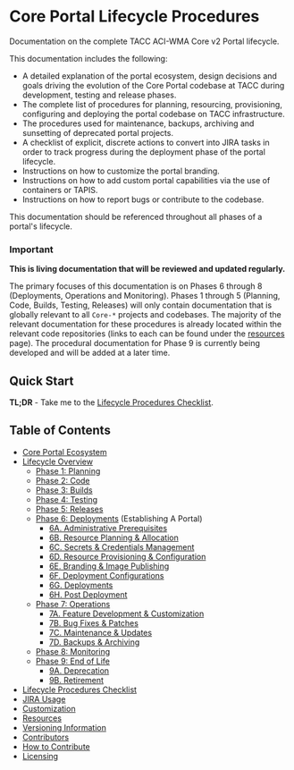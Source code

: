 # Core Portal Lifecycle Procedures

Documentation on the complete TACC ACI-WMA Core v2 Portal lifecycle.

This documentation includes the following:

- A detailed explanation of the portal ecosystem, design decisions and goals driving the evolution of the Core Portal codebase at TACC during development, testing and release phases.
- The complete list of procedures for planning, resourcing, provisioning, configuring and deploying the portal codebase on TACC infrastructure.
- The procedures used for maintenance, backups, archiving and sunsetting of deprecated portal projects.
- A checklist of explicit, discrete actions to convert into JIRA tasks in order to track progress during the deployment phase of the portal lifecycle.
- Instructions on how to customize the portal branding.
- Instructions on how to add custom portal capabilities via the use of containers or TAPIS.
- Instructions on how to report bugs or contribute to the codebase.

This documentation should be referenced throughout all phases of a portal's lifecycle.

### Important

**This is living documentation that will be reviewed and updated regularly.**

The primary focuses of this documentation is on Phases 6 through 8 (Deployments, Operations and Monitoring). Phases 1 through 5 (Planning, Code, Builds, Testing, Releases) will only contain documentation that is globally relevant to all `Core-*` projects and codebases. The majority of the relevant documentation for these procedures is already located within the relevant code repositories (links to each can be found under the [resources](pages/resources#top) page). The procedural documentation for Phase 9 is currently being developed and will be added at a later time.

## Quick Start

**TL;DR** - Take me to the [Lifecycle Procedures Checklist](pages/checklist.md).

## Table of Contents

- [Core Portal Ecosystem](pages/ecosystem.md)
- [Lifecycle Overview](pages/overview.md)
  - [Phase 1: Planning](pages/phase_01)
  - [Phase 2: Code](pages/phase_02)
  - [Phase 3: Builds](pages/phase_03)
  - [Phase 4: Testing](pages/phase_04)
  - [Phase 5: Releases](pages/phase_05)
  - [Phase 6: Deployments](pages/phase_06) (Establishing A Portal)
    - [6A. Administrative Prerequisites](pages/phase_06#6a)
    - [6B. Resource Planning & Allocation](pages/phase_06#6b)
    - [6C. Secrets & Credentials Management](pages/phase_06#6c)
    - [6D. Resource Provisioning & Configuration](pages/phase_06#6d)
    - [6E. Branding & Image Publishing](pages/phase_06#6e)
    - [6F. Deployment Configurations](pages/phase_06#6f)
    - [6G. Deployments](pages/phase_06#6g)
    - [6H. Post Deployment](pages/phase_06#6h)
  - [Phase 7: Operations](pages/phase_07)
    - [7A. Feature Development & Customization](pages/phase_07#7a)
    - [7B. Bug Fixes & Patches](pages/phase_07#7b)
    - [7C. Maintenance & Updates](pages/phase_07#7c)
    - [7D. Backups & Archiving](pages/phase_07#7d)
  - [Phase 8: Monitoring](pages/phase_08)
  - [Phase 9: End of Life](pages/phase_09)
    - [9A. Deprecation](pages/phase_09#9a)
    - [9B. Retirement](pages/phase_09#9b)
- [Lifecycle Procedures Checklist](pages/checklist.md)
- [JIRA Usage](pages/jira-usage.md)
- [Customization](pages/customization.md)
- [Resources](pages/resources.md)
- [Versioning Information](pages/versioning-information.md)
- [Contributors](pages/contributors.md)
- [How to Contribute](pages/how-to-contribute.md)
- [Licensing](pages/licensing.md)
